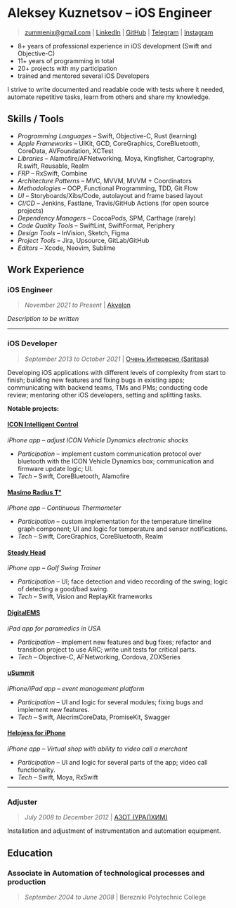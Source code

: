 # Aleksey Kuznetsov – iOS Engineer

> [zummenix@gmail.com](mailto:zummenix@gmail.com) | <!-- markdown-link-check-disable -->[LinkedIn](https://www.linkedin.com/in/zummenix)<!-- markdown-link-check-enable --> | [GitHub](https://github.com/zummenix) | [Telegram](https://t.me/zummenix) | [Instagram](https://www.instagram.com/zummenix)

- 8+ years of professional experience in iOS development (Swift and
  Objective-C)
- 11+ years of programming in total
- 20+ projects with my participation
- trained and mentored several iOS Developers

I strive to write documented and readable code with tests where it needed,
automate repetitive tasks, learn from others and share my knowledge.

## Skills / Tools

- _Programming Languages_ – Swift, Objective-C, Rust (learning)
- _Apple Frameworks_ – UIKit, GCD, CoreGraphics, CoreBluetooth, CoreData,
  AVFoundation, XCTest
- _Libraries_ – Alamofire/AFNetworking, Moya, Kingfisher, Cartography, R.swift,
  Reusable, Realm
- _FRP_ – RxSwift, Combine
- _Architecture Patterns_ – MVC, MVVM, MVVM + Coordinators
- _Methodologies_ – OOP, Functional Programming, TDD, Git Flow
- _UI_ – Storyboards/Xibs/Code, autolayout and frame based layout
- _CI/CD_ – Jenkins, Fastlane, Travis/GitHub Actions (for open source projects)
- _Dependency Managers_ – CocoaPods, SPM, Carthage (rarely)
- _Code Quality Tools_ – SwiftLint, SwiftFormat, Periphery
- _Design Tools_ – InVision, Sketch, Figma
- _Project Tools_ – Jira, Upsource, GitLab/GitHub
- _Editors_ – Xcode, Neovim, Sublime

## Work Experience

### iOS Engineer

> _November 2021 to Present_ | [Akvelon](https://akvelon.com)

_Description to be written_

---

### iOS Developer

> _September 2013 to October 2021_ | [Очень Интересно (Saritasa)](https://www.interesnee.ru)

Developing iOS applications with different levels of complexity from start to
finish; building new features and fixing bugs in existing apps; communicating
with backend teams, TMs and PMs; conducting code review; mentoring other iOS
developers, setting and splitting tasks.

**Notable projects:**

#### [ICON Intelligent Control](https://apps.apple.com/us/app/icon-intelligent-control/id1531067407)

_iPhone app – adjust ICON Vehicle Dynamics electronic shocks_

- _Participation_ – implement custom communication protocol over bluetooth with the ICON
  Vehicle Dynamics box; communication and firmware update logic; UI.
- _Tech_ – Swift, CoreBluetooth, Alamofire

#### [Masimo Radius T°](https://apps.apple.com/us/app/masimo-radius-t/id1537213321)

_iPhone app – Continuous Thermometer_

- _Participation_ – custom implementation for the temperature timeline graph
  component; UI and logic for temperature and sensor notifications.
- _Tech_ – Swift, CoreGraphics, CoreBluetooth, Realm

#### [Steady Head](https://steadyheadgolfswingtrainer.com)

_iPhone app – Golf Swing Trainer_

- _Participation_ – UI; face detection and video recording of the swing; logic
  of detecting a good/bad swing.
- _Tech_ – Swift, Vision and ReplayKit frameworks

#### [DigitalEMS](https://digitalemsinc.com/)

_iPad app for paramedics in USA_

- _Participation_ – implement new features and bug fixes; refactor and
  transition project to use ARC; write unit tests for critical parts.
- _Tech_ – Objective-C, AFNetworking, Cordova, ZOXSeries

#### [uSummit](https://apps.apple.com/us/app/usummit/id1235498852)

_iPhone/iPad app – event management platform_

- _Participation_ – UI and logic for several modules; fixing bugs and implement
  new features.
- _Tech_ – Swift, AlecrimCoreData, PromiseKit, Swagger

#### [Helpjess for iPhone](https://apps.apple.com/us/app/helpjess-for-iphone/id1330148404)

_iPhone app – Virtual shop with ability to video call a merchant_

- _Participation_ – UI and logic for several parts of the app; video call
  functionality.
- _Tech_ – Swift, Moya, RxSwift

---

### Adjuster

> _July 2008 to December 2012_ | [АЗОТ (УРАЛХИМ)](https://www.uralchem.ru)

Installation and adjustment of instrumentation and automation equipment.

## Education

### Associate in Automation of technological processes and production

> _September 2004 to June 2008_ | Berezniki Polytechnic College


